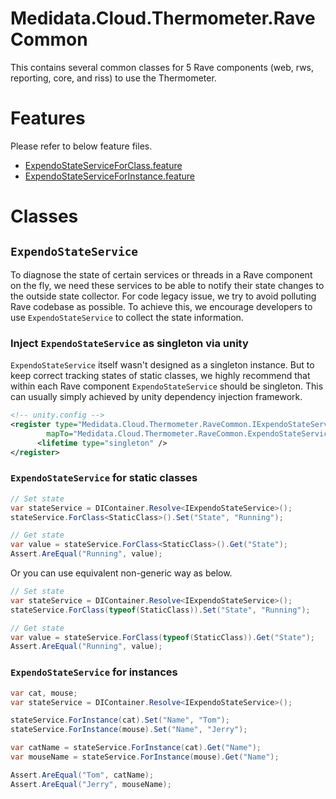 # Medidata.Cloud.Thermometer.RaveCommon
This contains several common classes for 5 Rave components (web, rws, reporting, core, and riss) to use the Thermometer.

# Features
Please refer to below feature files.
- [ExpendoStateServiceForClass.feature](Mct.RaveCommon.Specs/ExpendoStateServiceForClass.feature)
-  [ExpendoStateServiceForInstance.feature](Mct.RaveCommon.Specs/ExpendoStateServiceForInstance.feature)

# Classes
## `ExpendoStateService`
To diagnose the state of certain services or threads in a Rave component on the fly, we need these services to be able to notify their state changes to the outside state collector. For code legacy issue, we try to avoid polluting Rave codebase as possible. To achieve this, we encourage developers to use `ExpendoStateService` to collect the state information.

### Inject `ExpendoStateService` as singleton via unity
`ExpendoStateService` itself wasn't designed as a singleton instance. But to keep correct tracking states of static classes, we highly recommend that within each Rave component `ExpendoStateService` should be singleton. This can usually simply achieved by unity dependency injection framework.

```xml
<!-- unity.config -->
<register type="Medidata.Cloud.Thermometer.RaveCommon.IExpendoStateService, Medidata.Cloud.Thermometer.RaveCommon"
        mapTo="Medidata.Cloud.Thermometer.RaveCommon.ExpendoStateService, Medidata.Cloud.Thermometer.RaveCommon">
      <lifetime type="singleton" />
</register>      
```

### `ExpendoStateService` for static classes
```cs
// Set state
var stateService = DIContainer.Resolve<IExpendoStateService>();
stateService.ForClass<StaticClass>().Set("State", "Running");

// Get state
var value = stateService.ForClass<StaticClass>().Get("State");
Assert.AreEqual("Running", value);
```
Or you can use equivalent non-generic way as below.
```cs
// Set state
var stateService = DIContainer.Resolve<IExpendoStateService>();
stateService.ForClass(typeof(StaticClass)).Set("State", "Running");

// Get state
var value = stateService.ForClass(typeof(StaticClass)).Get("State");
Assert.AreEqual("Running", value);
```

### `ExpendoStateService` for instances
```cs
var cat, mouse;
var stateService = DIContainer.Resolve<IExpendoStateService>();

stateService.ForInstance(cat).Set("Name", "Tom");
stateService.ForInstance(mouse).Set("Name", "Jerry");

var catName = stateService.ForInstance(cat).Get("Name");
var mouseName = stateService.ForInstance(mouse).Get("Name");

Assert.AreEqual("Tom", catName);
Assert.AreEqual("Jerry", mouseName);
```
